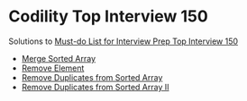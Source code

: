 # Codility Top Interview 150
Solutions to [Must-do List for Interview Prep Top Interview 150](https://leetcode.com/studyplan/top-interview-150/)

* [Merge Sorted Array](https://leetcode.com/problems/merge-sorted-array/?envType=study-plan-v2&envId=top-interview-150)
* [Remove Element](https://leetcode.com/problems/remove-element/description/?envType=study-plan-v2&envId=top-interview-150)
* [Remove Duplicates from Sorted Array](https://leetcode.com/problems/remove-duplicates-from-sorted-array/description/?envType=study-plan-v2&envId=top-interview-150)
* [Remove Duplicates from Sorted Array II](https://leetcode.com/problems/remove-duplicates-from-sorted-array-ii/description/?envType=study-plan-v2&envId=top-interview-150)
